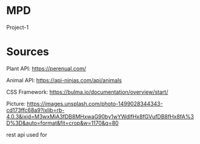 # MPD
Project-1

# Sources
Plant API:
https://perenual.com/

Animal API:
https://api-ninjas.com/api/animals

CSS Framework:
https://bulma.io/documentation/overview/start/

Picture: 
https://images.unsplash.com/photo-1499028344343-cd173ffc68a9?ixlib=rb-4.0.3&ixid=M3wxMjA3fDB8MHxwaG90by1wYWdlfHx8fGVufDB8fHx8fA%3D%3D&auto=format&fit=crop&w=1170&q=80


rest api used for 